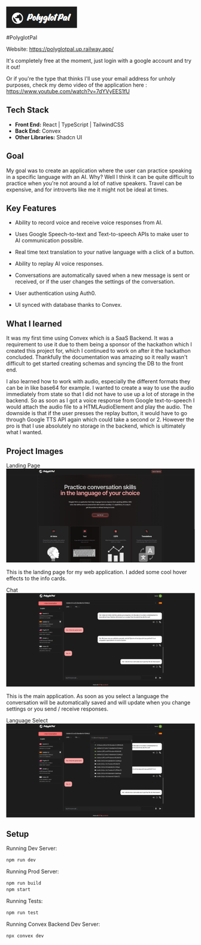 ![Logo](./src/assets/readme/Logo.png "PolyglotPal")

#PolyglotPal

Website: https://polyglotpal.up.railway.app/

It's completely free at the moment, just login with a google account and try it out!

Or if you're the type that thinks I'll use your email address for unholy purposes, check my demo video of the application here : https://www.youtube.com/watch?v=7dYVyEES1fU

## Tech Stack

- **Front End:** React | TypeScript | TailwindCSS
- **Back End:** Convex
- **Other Libraries:** Shadcn UI


## Goal

My goal was to create an application where the user can practice speaking in a specific language with an AI. Why? Well I think it can be quite difficult to practice when you're not around a lot of native speakers. Travel can be expensive, and for introverts like me it might not be ideal at times.

## Key Features 

- Ability to record voice and receive voice responses from AI.

- Uses Google Speech-to-text and Text-to-speech APIs to make user to AI communication possible.

- Real time text translation to your native language with a click of a button.

- Ability to replay AI voice responses.

- Conversations are automatically saved when a new message is sent or received, or if the user   changes the settings of the conversation.

- User authentication using Auth0.

- UI synced with database thanks to Convex.

## What I learned

It was my first time using Convex which is a SaaS Backend. It was a requirement to use it due to them being a sponsor of the hackathon which I created this project for, which I continued to work on after it the hackathon concluded. Thankfully the documentation was amazing so it really wasn't difficult to get started creating schemas and syncing the DB to the front end.

I also learned how to work with audio, especially the different formats they can be in like base64 for example. I wanted to create a way to use the audio immediately from state so that I did not have to use up a lot of storage in the backend. So as soon as I got a voice response from Google text-to-speech I would attach the audio file to a HTMLAudioElement and play the audio. The downside is that if the user presses the replay button, it would have to go through Google TTS API again which could take a second or 2. However the pro is that I use absolutely no storage in the backend, which is ultimately what I wanted.

## Project Images

Landing Page
![Landing Page](./src/assets/readme/landing.png "Landing Page")

This is the landing page for my web application. I added some cool hover effects to the info cards.

Chat
![Chat](./src/assets/readme/chat.png "Chat")

This is the main application. As soon as you select a language the conversation will be automatically saved and will update when you change settings or you send / receive responses.


Language Select
![Language Select](./src/assets/readme/languageSelect.png "Language Select")

## Setup

Running Dev Server:

```bash
npm run dev
```

Running Prod Server:

```bash
npm run build
npm start
```

Running Tests:

```bash
npm run test
```

Running Convex Backend Dev Server:

```bash
npx convex dev
```